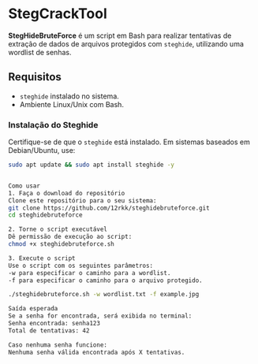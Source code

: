 # StegCrackTool

**StegHideBruteForce** é um script em Bash para realizar tentativas de extração de dados de arquivos protegidos com `steghide`, utilizando uma wordlist de senhas. 

## Requisitos

- `steghide` instalado no sistema.
- Ambiente Linux/Unix com Bash.

### Instalação do Steghide
Certifique-se de que o `steghide` está instalado. Em sistemas baseados em Debian/Ubuntu, use:

```bash
sudo apt update && sudo apt install steghide -y


Como usar
1. Faça o download do repositório
Clone este repositório para o seu sistema:
git clone https://github.com/12rkk/steghidebruteforce.git
cd steghidebruteforce

2. Torne o script executável
Dê permissão de execução ao script:
chmod +x steghidebruteforce.sh

3. Execute o script
Use o script com os seguintes parâmetros:
-w para especificar o caminho para a wordlist.
-f para especificar o caminho para o arquivo protegido.

./steghidebruteforce.sh -w wordlist.txt -f example.jpg

Saída esperada
Se a senha for encontrada, será exibida no terminal:
Senha encontrada: senha123
Total de tentativas: 42

Caso nenhuma senha funcione:
Nenhuma senha válida encontrada após X tentativas.
